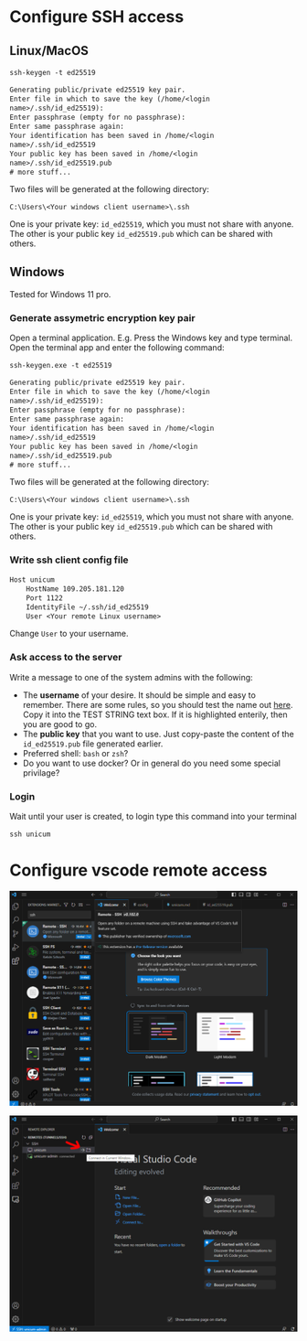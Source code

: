 # Configure SSH access

## Linux/MacOS

```shell
ssh-keygen -t ed25519
```

```text
Generating public/private ed25519 key pair.
Enter file in which to save the key (/home/<login name>/.ssh/id_ed25519): 
Enter passphrase (empty for no passphrase): 
Enter same passphrase again: 
Your identification has been saved in /home/<login name>/.ssh/id_ed25519
Your public key has been saved in /home/<login name>/.ssh/id_ed25519.pub
# more stuff...
```

Two files will be generated at the following directory:

```text
C:\Users\<Your windows client username>\.ssh
```

One is your private key: `id_ed25519`, which you must not share with anyone. The other is your public key `id_ed25519.pub` which can be shared with others.

## Windows

Tested for Windows 11 pro.

### Generate assymetric encryption key pair

Open a terminal application. E.g. Press the Windows key and type terminal. Open the terminal app and enter the following command:

```shell
ssh-keygen.exe -t ed25519
```

```text
Generating public/private ed25519 key pair.
Enter file in which to save the key (/home/<login name>/.ssh/id_ed25519): 
Enter passphrase (empty for no passphrase): 
Enter same passphrase again: 
Your identification has been saved in /home/<login name>/.ssh/id_ed25519
Your public key has been saved in /home/<login name>/.ssh/id_ed25519.pub
# more stuff...
```

Two files will be generated at the following directory:

```text
C:\Users\<Your windows client username>\.ssh
```

One is your private key: `id_ed25519`, which you must not share with anyone. The other is your public key `id_ed25519.pub` which can be shared with others.



### Write ssh client config file

```text
Host unicum
    HostName 109.205.181.120
    Port 1122
    IdentityFile ~/.ssh/id_ed25519
    User <Your remote Linux username>
```

Change `User` to your username.

### Ask access to the server

Write a message to one of the system admins with the following:

- The **username** of your desire. It should be simple and easy to remember. There are some rules, so you should test the name out [here](https://regex101.com/r/3dEPhE/1). Copy it into the TEST STRING text box. If it is highlighted enterily, then you are good to go.
- The **public key** that you want to use. Just copy-paste the content of the `id_ed25519.pub` file generated earlier.
- Preferred shell: `bash` or `zsh`?
- Do you want to use docker? Or in general do you need some special privilage?

### Login

Wait until your user is created, to login type this command into your terminal

```shell
ssh unicum
```

# Configure vscode remote access

![Install ssh remote plugin](figs/vscode-ssh-install.png)

![Connect to remote](figs/vscode-ssh-connect.png)


